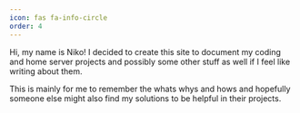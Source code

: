 ```yaml
---
icon: fas fa-info-circle
order: 4
---
```


Hi, my name is Niko! I decided to create this site to document my coding and home server projects and possibly some other stuff as well if I feel like writing about them.

This is mainly for me to remember the whats whys and hows and hopefully someone else might also find my solutions to be helpful in their projects.
